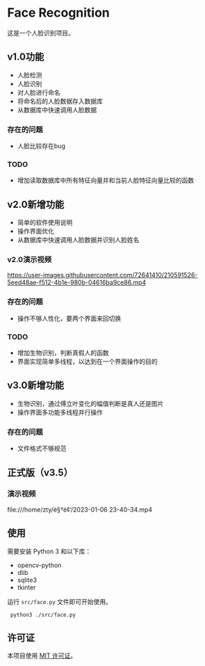 # Face Recognition

这是一个人脸识别项目。

## v1.0功能

- 人脸检测
- 人脸识别
- 对人脸进行命名
- 将命名后的人脸数据存入数据库
- 从数据库中快速调用人脸数据

### 存在的问题

- 人脸比较存在bug

### TODO

- 增加读取数据库中所有特征向量并和当前人脸特征向量比较的函数

## v2.0新增功能

- 简单的软件使用说明
- 操作界面优化
- 从数据库中快速调用人脸数据并识别人脸姓名


### v2.0演示视频


https://user-images.githubusercontent.com/72641410/210591526-5eed48ae-f512-4b1e-980b-04616ba9ce86.mp4

### 存在的问题

- 操作不够人性化，要两个界面来回切换

### TODO

- 增加生物识别，判断真假人的函数
- 界面实现简单多线程，以达到在一个界面操作的目的

## v3.0新增功能

- 生物识别，通过傅立叶变化的幅值判断是真人还是图片
- 操作界面多功能多线程并行操作

### 存在的问题

- 文件格式不够规范

## 正式版（v3.5）
### 演示视频
file:///home/zty/è§†é¢‘/2023-01-06 23-40-34.mp4



## 使用

需要安装 Python 3 和以下库：

- opencv-python
- dlib
- sqlite3
- tkinter

运行 `src/face.py` 文件即可开始使用。

```
 python3 ./src/face.py
```

## 许可证

本项目使用 [MIT 许可证](LICENSE)。
